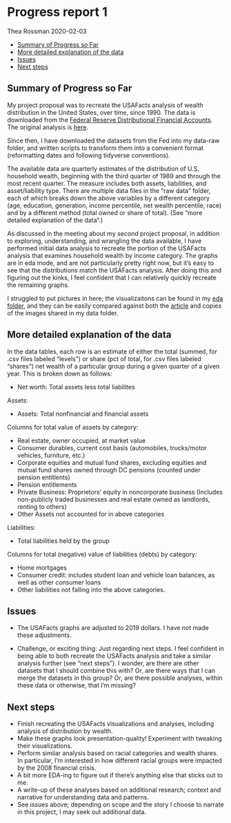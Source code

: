 Progress report 1
================
Thea Rossman
2020-02-03

  - [Summary of Progress so Far](#summary-of-progress-so-far)
  - [More detailed explanation of the
    data](#more-detailed-explanation-of-the-data)
  - [Issues](#issues)
  - [Next steps](#next-steps)

## Summary of Progress so Far

My project proposal was to recreate the USAFacts analysis of wealth
distribution in the United States, over time, since 1990. The data is
downloaded from the [Federal Reserve Distributional Financial
Accounts](https://www.federalreserve.gov/releases/z1/dataviz/dfa/). The
original analysis is
[here](https://usafacts.org/reports/facts-in-focus/how-wealth-distributed-in-america).

Since then, I have downloaded the datasets from the Fed into my data-raw
folder, and written scripts to transform them into a convenient format
(reformatting dates and following tidyverse conventions).

The available data are quarterly estimates of the distribution of U.S.
household wealth, beginning with the third quarter of 1989 and through
the most recent quarter. The measure includes both assets, liabilities,
and asset/liability type. There are multiple data files in the “raw
data” folder, each of which breaks down the above variables by a
different category (age, education, generation, income percentile, net
wealth percentile, race) and by a different method (total owned or share
of total). (See “more detailed explanation of the data”.)

As discussed in the meeting about my second project proposal, in
addition to exploring, understanding, and wrangling the data available,
I have performed initial data analysis to recreate the portion of the
USAFacts analysis that examines household wealth by income category. The
graphs are in eda mode, and are not particularly pretty right now, but
it’s easy to see that the distributions match the USAFacts analysis.
After doing this and figuring out the kinks, I feel confident that I can
relatively quickly recreate the remaining graphs.

I struggled to put pictures in here; the visualizaitons can be found in
my [eda
folder](https://github.com/dcl-2020-01/thea/tree/master/c01-own/eda),
and they can be easily compared against both the
[article](https://usafacts.org/reports/facts-in-focus/how-wealth-distributed-in-america)
and copies of the images shared in my data folder.

## More detailed explanation of the data

In the data tables, each row is an estimate of either the total (summed,
for .csv files labeled “levels”) or share (pct of total, for .csv files
labeled “shares”) net wealth of a particular group during a given
quarter of a given year. This is broken down as follows:

  - Net worth: Total assets less total liabilites

Assets:

  - Assets: Total nonfinancial and financial assets

Columns for total value of assets by category:

  - Real estate, owner occupied, at market value
  - Consumer durables, current cost basis (automobiles, trucks/motor
    vehicles, furniture, etc.)
  - Corporate equities and mutual fund shares, excluding equities and
    mutual fund shares owned through DC pensions (counted under pension
    entitlents)
  - Pension entitlements
  - Private Business: Proprietors’ equity in noncorporate business
    (Includes non-publicly traded businesses and real estate owned as
    landlords, renting to others)
  - Other Assets not accounted for in above categories

Liabilities:

  - Total liabilities held by the group

Columns for total (negative) value of liabilities (debts) by category:

  - Home mortgages
  - Consumer credit: includes student loan and vehicle loan balances, as
    well as other consumer loans
  - Other liabilities not falling into the above categories.

## Issues

  - The USAFacts graphs are adjusted to 2019 dollars. I have not made
    these adjustments.

  - Challenge, or exciting thing: Just regarding next steps. I feel
    confident in being able to both recreate the USAFacts analysis and
    take a similar analysis further (see “next steps”). I wonder, are
    there are other datasets that I should combine this with? Or, are
    there ways that I can merge the datasets in this group? Or, are
    there possible analyses, within these data or otherwise, that I’m
    missing?

## Next steps

  - Finish recreating the USAFacts visualizations and analyses,
    including analysis of distribution by wealth.
  - Make these graphs look presentation-quality\! Experiment with
    tweaking their visualizations.
  - Perform similar analysis based on racial categories and wealth
    shares. In particular, I’m interested in how different racial groups
    were impacted by the 2008 financial crisis.
  - A bit more EDA-ing to figure out if there’s anything else that
    sticks out to me.
  - A write-up of these analyses based on additional research; context
    and narrative for understanding data and patterns.
  - See issues above; depending on scope and the story I choose to
    narrate in this project, I may seek out additional data.
